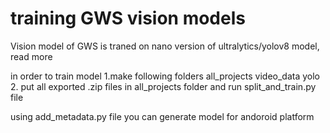 
<h1> training GWS vision models</h1>

Vision model of GWS is traned on nano version of ultralytics/yolov8 model, read <a herf='https://github.com/ultralytics/ultralytics'> more  </a>

in order to train model
1.make following folders
    all_projects
    video_data
    yolo
2. put all exported .zip files in all_projects folder and run split_and_train.py file


using add_metadata.py file you can generate model for andoroid platform
